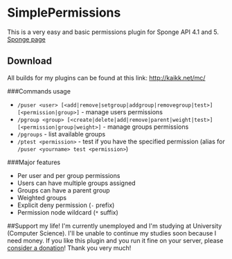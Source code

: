 # SimplePermissions
This is a very easy and basic permissions plugin for Sponge API 4.1 and 5. <a href='https://forums.spongepowered.org/t/simplepermissions-api-4-1-5/'>Sponge page</a>

## Download
All builds for my plugins can be found at this link: http://kaikk.net/mc/

###Commands usage
- `/puser <user> [<add|remove|setgroup|addgroup|removegroup|test>] [<permission|group>]` - manage users permissions
- `/pgroup <group> [<create|delete|add|remove|parent|weight|test>] [<permission|group|weight>]` - manage groups permissions
- `/pgroups` - list available groups
- `/ptest <permission>` - test if you have the specified permission (alias for `/puser <yourname> test <permission>`)

###Major features
- Per user and per group permissions
- Users can have multiple groups assigned
- Groups can have a parent group
- Weighted groups
- Explicit deny permission (`-` prefix)
- Permission node wildcard (`*` suffix)

##Support my life!
I'm currently unemployed and I'm studying at University (Computer Science).
I'll be unable to continue my studies soon because I need money.
If you like this plugin and you run it fine on your server, please <a href='http://kaikk.net/mc/#donate'>consider a donation</a>!
Thank you very much!
